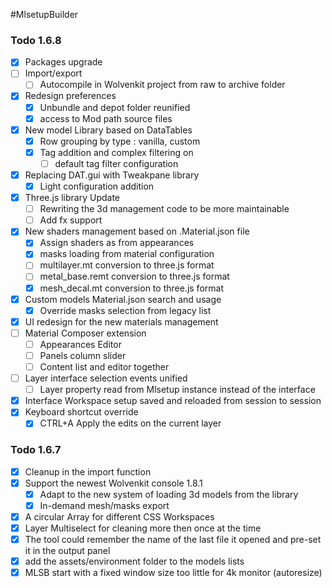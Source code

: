 #MlsetupBuilder

### Todo 1.6.8
- [x] Packages upgrade
- [ ] Import/export
  - [ ] Autocompile in Wolvenkit project from raw to archive folder
- [x] Redesign preferences
  - [x] Unbundle and depot folder reunified
  - [x] access to Mod path source files
- [x] New model Library based on DataTables
  - [x] Row grouping by type : vanilla, custom
  - [x] Tag addition and complex filtering on
    - [ ] default tag filter configuration
- [x] Replacing DAT.gui with Tweakpane library
  - [x] Light configuration addition 
- [x] Three.js library Update
  - [ ] Rewriting the 3d management code to be more maintainable
  - [ ] Add fx support
- [x] New shaders management based on .Material.json file
  - [x] Assign shaders as from appearances
  - [x] masks loading from material configuration
  - [ ] multilayer.mt conversion to three.js format
  - [ ] metal_base.remt conversion to three.js format
  - [x] mesh_decal.mt conversion to three.js format
- [x] Custom models Material.json search and usage
  - [x] Override masks selection from legacy list
- [x] UI redesign for the new materials management
- [ ] Material Composer extension
  - [ ] Appearances Editor
  - [ ] Panels column slider
  - [ ] Content list and editor together
- [ ] Layer interface selection events unified
  - [ ] Layer property read from Mlsetup instance instead of the interface
- [x] Interface Workspace setup saved and reloaded from session to session
- [x] Keyboard shortcut override
  - [x] CTRL+A Apply the edits on the current layer

### Todo 1.6.7
- [x] Cleanup in the import function
- [x] Support the newest Wolvenkit console 1.8.1
  - [x] Adapt to the new system of loading 3d models from the library
  - [x] In-demand mesh/masks export
- [x] A circular Array for different CSS Workspaces
- [x] Layer Multiselect for cleaning more then once at the time
- [x] The tool could remember the name of the last file it opened and pre-set it in the output panel
- [x] add the assets/environment folder to the models lists
- [x] MLSB start with a fixed window size too little for 4k monitor (autoresize)
